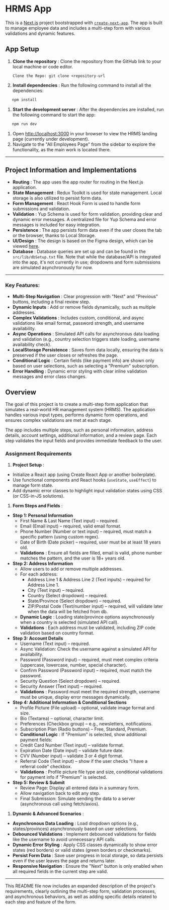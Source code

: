 # HRMS App

This is a [Next.js](https://nextjs.org/) project bootstrapped with [`create-next-app`](https://nextjs.org/docs/app/api-reference/cli/create-next-app). The app is built to manage employee data and includes a multi-step form with various validations and dynamic features.

## App Setup

1. **Clone the repository** : Clone the repository from the GitHub link to your local machine or code editor.

   `Clone the Repo: git clone <repository-url`
2. **Install dependencies** : Run the following command to install all the dependencies:

```bash
   npm install
```

1. **Start the development server** : After the dependencies are installed, run the following command to start the app:

```bash
   npm run dev
```

1. Open [http://localhost:3000](http://localhost:3000/) in your browser to view the HRMS landing page (currently under development).
2. Navigate to the "All Employees Page" from the sidebar to explore the functionality, as the main work is located there.

---

## Project Information and Implementations

* **Routing** : The app uses the app router for routing in the Next.js application.
* **State Management** : Redux Toolkit is used for state management. Local storage is also utilized to persist form data.
* **Form Management** : React Hook Form is used to handle form submissions and validation.
* **Validation** : Yup Schema is used for form validation, providing clear and dynamic error messages. A centralized file for Yup Schema and error messages is included for easy integration.
* **Persistence** : The app persists form data even if the user closes the tab or the browser, thanks to Local Storage.
* **UI/Design** : The design is based on the Figma design, which can be viewed [here](https://www.figma.com/design/njhjnm2OCZ5NtMJh6Due8x/HR-Management-Admin---UI-Kit-(Community)?node-id=113-7674&p=f&t=rFQVNUOkDuWNwqfg-0).
* **Database** : Database queries are set up and can be found in the `src/lib/dbSetup.txt` file. Note that while the database/API is integrated into the app, it's not currently in use; dropdowns and form submissions are simulated asynchronously for now.

---

### Key Features:

* **Multi-Step Navigation** : Clear progression with "Next" and "Previous" buttons, including a final review step.
* **Dynamic Inputs** : Add or remove fields dynamically, such as multiple addresses.
* **Complex Validations** : Includes custom, conditional, and async validations like email format, password strength, and username availability.
* **Async Operations** : Simulated API calls for asynchronous data loading and validation (e.g., country selection triggers state loading, username availability check).
* **LocalStorage Persistence** : Saves form data locally, ensuring the data is preserved if the user closes or refreshes the page.
* **Conditional Logic** : Certain fields (like payment info) are shown only based on user selections, such as selecting a "Premium" subscription.
* **Error Handling** : Dynamic error styling with clear inline validation messages and error class changes.

## Overview

The goal of this project is to create a multi-step form application that simulates a real-world HR management system (HRMS). The application handles various input types, performs dynamic form operations, and ensures complex validations are met at each stage.

The app includes multiple steps, such as personal information, address details, account settings, additional information, and a review page. Each step validates the input fields and provides immediate feedback to the user.

### Assignment Requirements

1. **Project Setup** :

* Initialize a React app (using Create React App or another boilerplate).
* Use functional components and React hooks (`useState`, `useEffect`) to manage form state.
* Add dynamic error classes to highlight input validation states using CSS (or CSS-in-JS solutions).

1. **Form Steps and Fields** :

* **Step 1: Personal Information**
  * First Name & Last Name (Text input) – required.
  * Email (Email input) – required, valid email format.
  * Phone Number (Number or text input) – required, must match a specific pattern (using custom regex).
  * Date of Birth (Date picker) – required, user must be at least 18 years old.
  * **Validations** : Ensure all fields are filled, email is valid, phone number matches the pattern, and the user is 18+ years old.
* **Step 2: Address Information**
  * Allow users to add or remove multiple addresses.
  * For each address:
    * Address Line 1 & Address Line 2 (Text inputs) – required for Address Line 1.
    * City (Text input) – required.
    * Country (Select dropdown) – required.
    * State/Province (Select dropdown) – required.
    * ZIP/Postal Code (Text/number input) – required, will validate later when the data will be fetched from db.
  * **Dynamic Logic** : Loading state/province options asynchronously when a country is selected (simulated API call).
  * **Validations** : Each address must be validated, including ZIP code validation based on country format.
* **Step 3: Account Details**
  * Username (Text input) – required.
  * Async Validation: Check the username against a simulated API for availability.
  * Password (Password input) – required, must meet complex criteria (uppercase, lowercase, number, special character).
  * Confirm Password (Password input) – required, must match the password.
  * Security Question (Select dropdown) – required.
  * Security Answer (Text input) – required.
  * **Validations** : Password must meet the required strength, username must be unique, display error messages dynamically.
* **Step 4: Additional Information & Conditional Sections**
  * Profile Picture (File upload) – optional, validate image format and size.
  * Bio (Textarea) – optional, character limit.
  * Preferences (Checkbox group) – e.g., newsletters, notifications.
  * Subscription Plan (Radio buttons) – Free, Standard, Premium.
  * **Conditional Logic** : If "Premium" is selected, show additional payment fields:
  * Credit Card Number (Text input) – validate format.
  * Expiration Date (Date input) – validate future date.
  * CVV (Number input) – validate 3 or 4 digit format.
  * Referral Code (Text input) – show if the user checks "I have a referral code" checkbox.
  * **Validations** : Profile picture file type and size, conditional validations for payment info if "Premium" is selected.
* **Step 5: Review & Submit**
  * Review Page: Display all entered data in a summary form.
  * Allow navigation back to edit any step.
  * Final Submission: Simulate sending the data to a server (asynchronous call using fetch/axios).

1. **Dynamic & Advanced Scenarios** :

* **Asynchronous Data Loading** : Load dropdown options (e.g., states/provinces) asynchronously based on user selections.
* **Debounced Validations** : Implement debounced validations for fields like the username to avoid unnecessary API calls.
* **Dynamic Error Styling** : Apply CSS classes dynamically to show error states (red borders) or valid states (green borders or checkmarks).
* **Persist Form Data** : Save user progress in local storage, so data persists even if the user leaves the page and returns later.
* **Responsive Navigation** : Ensure the "Next" button is only enabled when all required fields in the current step are valid.

---

This README file now includes an expanded description of the project's requirements, clearly outlining the multi-step form, validation processes, and asynchronous behaviors, as well as adding specific details related to each step and feature of the form.
